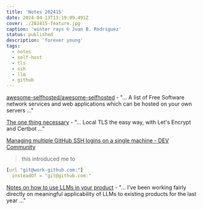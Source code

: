 ```yaml
---
title: 'Notes 202415'
date: 2024-04-13T13:19:09.491Z
cover: ./202415-feature.jpg
caption: 'winter rays © Juan B. Rodriguez'
status: published
description: 'forever young'
tags:
  - notes
  - self-host
  - tls
  - ssh
  - llm
  - github
---
```


[awesome-selfhosted/awesome-selfhosted](https://github.com/awesome-selfhosted/awesome-selfhosted) - "... A list of Free Software network services and web applications which can be hosted on your own servers ..."

[The one thing necessary](https://eamonnsullivan.co.uk/posts-output/ssl-setup/2024-04-01-setting-up-ssl-for-my-local-apps/) - "... Local TLS the easy way, with Let's Encrypt and Certbot ..."

[Managing multiple GitHub SSH logins on a single machine - DEV Community](https://dev.to/mbgeorge48/managing-multiple-github-ssh-logins-on-a-single-machine-1k46)

> this introduced me to

```yaml
[url "git@work-github.com:"]
  insteadOf = "git@github.com:"
```

[Notes on how to use LLMs in your product](https://lethain.com/mental-model-for-how-to-use-llms-in-products/) - "... I’ve been working fairly directly on meaningful applicability of LLMs to existing products for the last year ..."
